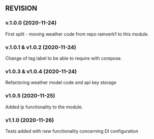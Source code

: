 ## REVISION

### v.1.0.0 (2020-11-24)
First split - moving weather code from repo ramverk1 to this module.

### v.1.0.1 & v1.0.2 (2020-11-24)
Change of tag label to be able to require with compose.

### v1.0.3 & v1.0.4 (2020-11-24)
Refactoring weather model code and api key storage

### v1.0.5 (2020-11-25)
Added ip functionality to the module.

### v1.1.0 (2020-11-26)
Tests added with new functionality concerning DI configuration
